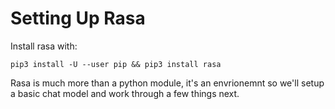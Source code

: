# Setting Up Rasa

Install rasa with: 

```.shell
pip3 install -U --user pip && pip3 install rasa
```

Rasa is much more than a python module, it's an envrionemnt so we'll setup a basic chat model and work through a few things next.
